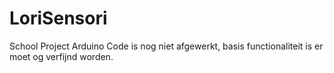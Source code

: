 # LoriSensori
School Project
Arduino Code is nog niet afgewerkt, basis functionaliteit is er moet og verfijnd worden.
